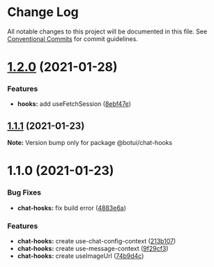 # Change Log

All notable changes to this project will be documented in this file.
See [Conventional Commits](https://conventionalcommits.org) for commit guidelines.

# [1.2.0](https://github.com/aiji42/botui-child-next/compare/@botui/chat-hooks@1.1.1...@botui/chat-hooks@1.2.0) (2021-01-28)


### Features

* **hooks:** add useFetchSession ([8ebf47e](https://github.com/aiji42/botui-child-next/commit/8ebf47e5e7ee9b6fca201a912a0a8993cd8f6844))





## [1.1.1](https://github.com/aiji42/botui-child-next/compare/@botui/chat-hooks@1.1.0...@botui/chat-hooks@1.1.1) (2021-01-23)

**Note:** Version bump only for package @botui/chat-hooks





# 1.1.0 (2021-01-23)


### Bug Fixes

* **chat-hosks:** fix build error ([4883e6a](https://github.com/aiji42/botui-child-next/commit/4883e6a9a5d9a28a746cedf0586720b62bab919d))


### Features

* **chat-hooks:** create use-chat-config-context ([213b107](https://github.com/aiji42/botui-child-next/commit/213b107dfc1ff44fb5d9d0c772a4e079ca62c98e))
* **chat-hooks:** create use-message-context ([9f29cf3](https://github.com/aiji42/botui-child-next/commit/9f29cf3f209ab9d7980dda38c8a9fe0090301df2))
* **chat-hooks:** create useImageUrl ([74b9d4c](https://github.com/aiji42/botui-child-next/commit/74b9d4c4d48a1ead0e8950acb65af39d7a02b809))
